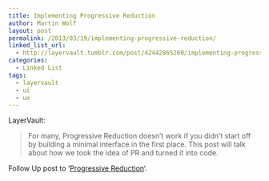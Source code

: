 ```yaml
---
title: Implementing Progressive Reduction
author: Martin Wolf
layout: post
permalink: /2013/03/19/implementing-progressive-reduction/
linked_list_url:
  - http://layervault.tumblr.com/post/42442865260/implementing-progressive-reduction
categories:
  - Linked List
tags:
  - layervault
  - ui
  - ux
---
```

<p class="linked-list-quote-author">
  LayerVault:
</p>

> For many, Progressive Reduction doesn’t work if you didn’t start off by building a minimal interface in the first place. This post will talk about how we took the idea of PR and turned it into code.

Follow Up post to &#8216;[Progressive Reduction][1]&#8216;.

 [1]: http://theamazingweb.net/2013/03/19/progressive-reduction/